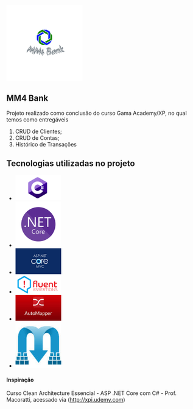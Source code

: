 ![Logo of the project](https://github.com/RuaniFilipe/MM4Bank/blob/RuaniFilipe-readme/readme-images/logo.png)
 
## MM4 Bank
 
Projeto realizado como conclusão do curso Gama Academy/XP, no qual temos como entregáveis
1. CRUD de Clientes;
2. CRUD de Contas;
3. Histórico de Transações

## Tecnologias utilizadas no projeto

* <img src="https://github.com/RuaniFilipe/MM4Bank/blob/RuaniFilipe-readme/readme-images/c%23.png" width="120" title="C#">
* <img src="https://github.com/RuaniFilipe/MM4Bank/blob/RuaniFilipe-readme/readme-images/dotnet.png" width="120" title=".NET">
* <img src="https://github.com/RuaniFilipe/MM4Bank/blob/RuaniFilipe-readme/readme-images/asp%20net%20core%20mvc.png" width="120" title="Asp .NET Core MVC">
* <img src="https://github.com/RuaniFilipe/MM4Bank/blob/RuaniFilipe-readme/readme-images/fluentassertions.png" width="120" title="Fluent Assertions">
* <img src="https://github.com/RuaniFilipe/MM4Bank/blob/RuaniFilipe-readme/readme-images/automapper.jpg" width="120" title="AutoMapper">
* <img src="https://github.com/RuaniFilipe/MM4Bank/blob/RuaniFilipe-readme/readme-images/mediatr.jpg" width="120" title="mediatR">
 
#### Inspiração
Curso Clean Architecture Essencial - ASP .NET Core com C# - Prof. Macoratti, acessado via (http://xpi.udemy.com)

 
